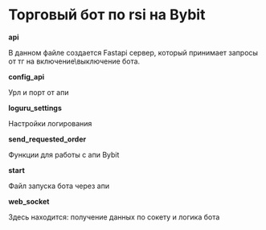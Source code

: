 <h1>Торговый бот по rsi на Bybit</h1>


**api**

В данном файле создается Fastapi сервер, 
который принимает запросы от тг на включение\выключение бота.


**config_api**

Урл и порт от апи



**loguru_settings**

Настройки логирования


**send_requested_order**

Функции для работы с апи Bybit 


**start**

Файл запуска бота через апи


**web_socket**

Здесь находится: получение данных по сокету и логика бота
